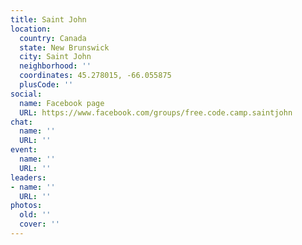 ```yaml
---
title: Saint John
location:
  country: Canada
  state: New Brunswick
  city: Saint John
  neighborhood: ''
  coordinates: 45.278015, -66.055875
  plusCode: ''
social:
  name: Facebook page
  URL: https://www.facebook.com/groups/free.code.camp.saintjohn
chat:
  name: ''
  URL: ''
event:
  name: ''
  URL: ''
leaders:
- name: ''
  URL: ''
photos:
  old: ''
  cover: ''
---
```


